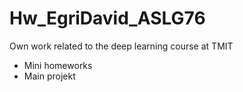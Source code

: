 # Hw_EgriDavid_ASLG76
Own work related to the deep learning course at TMIT
* Mini homeworks
* Main projekt
